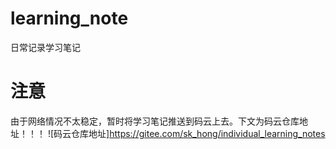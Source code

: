 # learning_note
日常记录学习笔记

# 注意
由于网络情况不太稳定，暂时将学习笔记推送到码云上去。下文为码云仓库地址！！！
![码云仓库地址]https://gitee.com/sk_hong/individual_learning_notes
